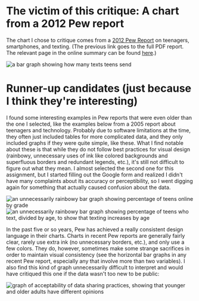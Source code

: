# The victim of this critique: A chart from a 2012 Pew report

The chart I chose to critique comes from a [2012 Pew Report](https://www.pewinternet.org/wp-content/uploads/sites/9/media/Files/Reports/2012/PIP_Teens_Smartphones_and_Texting.pdf) on teenagers, smartphones, and texting. (The previous link goes to the full PDF report. The relevant page in the online summary can be found [here](https://www.pewresearch.org/internet/2012/03/19/what-teens-do-with-their-phones/).)

![a bar graph showing how many texts teens send](https://www.pewresearch.org/internet/wp-content/uploads/sites/9/media/8A567D97A4004E7383FBB1481A872677.jpg)

# Runner-up candidates (just because I think they're interesting)

I found some interesting examples in Pew reports that were even older than the one I selected, like the examples below from a 2005 report about teenagers and technology. Probably due to software limitations at the time, they often just included tables for more complicated data, and they only included graphs if they were quite simple, like these. What I find notable about these is that while they do not follow best practices for visual design (rainbowy, unnecessary uses of ink like colored backgrounds and superfluous borders and redundant legends, etc.), it's still not difficult to figure out what they mean. I almost selected the second one for this assignment, but I started filling out the Google form and realized I didn't have many complaints about its accuracy or perceptibility, so I went digging again for something that actually caused confusion about the data.

![an unnecessarily rainbowy bar graph showing percentage of teens online by grade](https://www.pewresearch.org/internet/wp-content/uploads/sites/9/media/A18130F4A4FC4240A0DEA78355D85CEB.jpg)
![an unnecessarily rainbowy bar graph showing percentage of teens who text, divided by age, to show that texting increases by age](https://www.pewresearch.org/internet/wp-content/uploads/sites/9/media/87A0E80B8B244D20959D4B8C966CDE8B.jpg)

In the past five or so years, Pew has achieved a really consistent design language in their charts. Charts in recent Pew reports are generally fairly clear, rarely use extra ink (no unnecessary borders, etc.), and only use a few colors. They do, however, sometimes make some strange sacrifices in order to maintain visual consistency (see the horizontal bar graphs in any recent Pew report, especially any that involve more than two variables). I also find this kind of graph unnecessarily difficult to interpret and would have critiqued this one if the data wasn't too new to be public:

![graph of acceptability of data sharing practices, showing that younger and older adults have different opinions](https://www.pewresearch.org/internet/wp-content/uploads/sites/9/2019/11/PI_2019.11.14_privacy_3-04.png?resize=640,513)

